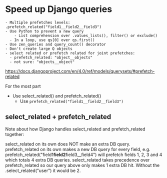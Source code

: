 # Speed up Django queries

```
- Multiple prefetches levels: .prefetch_related("field1__field2__field3")
- Use Python to prevent a new query
	- List comprehension over .values_lists(), filter() or exclude()
  - In a loop, use qs[0] over qs.first()
- Use zen_queries and query_count() decorator
- Don't create large Q objects
- select related or prefetch related for joint prefetches:
  - prefetch_related: "object__objects"
  - not sure: "objects__object"
```

https://docs.djangoproject.com/en/4.0/ref/models/querysets/#prefetch-related

For the most part

- Use select_related() and prefetch_related()
  - Use `prefetch_related("field1__field2__field3")`

## select_related + prefetch_related

Note about how Django handles select_related and prefetch_related together:

select_related on its own does NOT make an extra DB query.
prefetch_related on its own makes a new DB query for every field, e.g. prefetch_related("field1**field2**field3\_\_field4") will prefetch fields 1, 2, 3 and 4 which totals 4 extra DB queries.
select_related takes precedence over prefetch_related so our query above only makes 1 extra DB hit. Without the .select_related("user") it would be 2.

